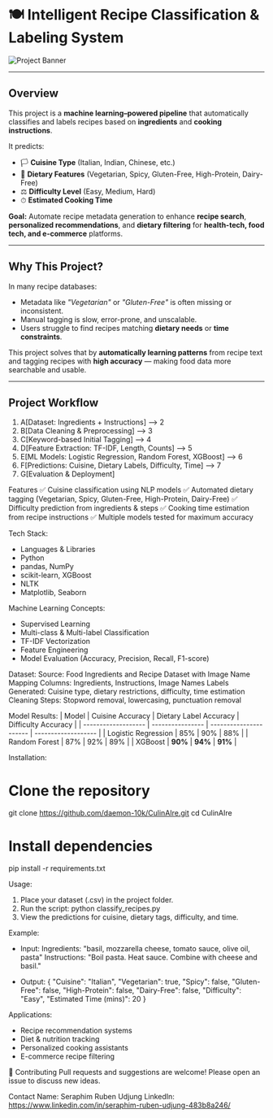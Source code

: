 # 🍽️ Intelligent Recipe Classification & Labeling System

![Project Banner](https://via.placeholder.com/1000x300?text=Recipe+Classification+System)

---

## Overview
This project is a **machine learning–powered pipeline** that automatically classifies and labels recipes based on **ingredients** and **cooking instructions**.

It predicts:
- 🏳 **Cuisine Type** (Italian, Indian, Chinese, etc.)
- 🥦 **Dietary Features** (Vegetarian, Spicy, Gluten-Free, High-Protein, Dairy-Free)
- ⚖ **Difficulty Level** (Easy, Medium, Hard)
- ⏱ **Estimated Cooking Time**

**Goal:** Automate recipe metadata generation to enhance **recipe search**, **personalized recommendations**, and **dietary filtering** for **health-tech, food tech, and e-commerce** platforms.

---

## Why This Project?
In many recipe databases:
- Metadata like *"Vegetarian"* or *"Gluten-Free"* is often missing or inconsistent.
- Manual tagging is slow, error-prone, and unscalable.
- Users struggle to find recipes matching **dietary needs** or **time constraints**.

This project solves that by **automatically learning patterns** from recipe text and tagging recipes with **high accuracy** — making food data more searchable and usable.

---

## Project Workflow

1. A[Dataset: Ingredients + Instructions] --> 2
2. B[Data Cleaning & Preprocessing] --> 3
3. C[Keyword-based Initial Tagging] --> 4
4. D[Feature Extraction: TF-IDF, Length, Counts] --> 5
5. E[ML Models: Logistic Regression, Random Forest, XGBoost] --> 6
6. F[Predictions: Cuisine, Dietary Labels, Difficulty, Time] --> 7
7. G[Evaluation & Deployment]

Features
✅ Cuisine classification using NLP models
✅ Automated dietary tagging (Vegetarian, Spicy, Gluten-Free, High-Protein, Dairy-Free)
✅ Difficulty prediction from ingredients & steps
✅ Cooking time estimation from recipe instructions
✅ Multiple models tested for maximum accuracy

Tech Stack:
- Languages & Libraries
- Python
- pandas, NumPy
- scikit-learn, XGBoost
- NLTK
- Matplotlib, Seaborn

Machine Learning Concepts:
- Supervised Learning
- Multi-class & Multi-label Classification
- TF-IDF Vectorization
- Feature Engineering
- Model Evaluation (Accuracy, Precision, Recall, F1-score)

Dataset:
Source: Food Ingredients and Recipe Dataset with Image Name Mapping
Columns: Ingredients, Instructions, Image Names
Labels Generated: Cuisine type, dietary restrictions, difficulty, time estimation
Cleaning Steps: Stopword removal, lowercasing, punctuation removal


Model Results:
| Model               | Cuisine Accuracy | Dietary Label Accuracy | Difficulty Accuracy |
| ------------------- | ---------------- | ---------------------- | ------------------- |
| Logistic Regression | 85%              | 90%                    | 88%                 |
| Random Forest       | 87%              | 92%                    | 89%                 |
| XGBoost             | **90%**          | **94%**                | **91%**             |

Installation:
# Clone the repository
git clone https://github.com/daemon-10k/CulinAIre.git
cd CulinAIre

# Install dependencies
pip install -r requirements.txt

Usage:
1. Place your dataset (.csv) in the project folder.
2. Run the script: python classify_recipes.py
3. View the predictions for cuisine, dietary tags, difficulty, and time.

Example:

- Input: Ingredients: "basil, mozzarella cheese, tomato sauce, olive oil, pasta"
Instructions: "Boil pasta. Heat sauce. Combine with cheese and basil."

- Output: {
  "Cuisine": "Italian",
  "Vegetarian": true,
  "Spicy": false,
  "Gluten-Free": false,
  "High-Protein": false,
  "Dairy-Free": false,
  "Difficulty": "Easy",
  "Estimated Time (mins)": 20
}

Applications:
- Recipe recommendation systems
- Diet & nutrition tracking
- Personalized cooking assistants
- E-commerce recipe filtering

🤝 Contributing
Pull requests and suggestions are welcome! Please open an issue to discuss new ideas.

Contact
Name: Seraphim Ruben Udjung
LinkedIn: https://www.linkedin.com/in/seraphim-ruben-udjung-483b8a246/
